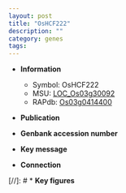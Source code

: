 ```yaml
---
layout: post
title: "OsHCF222"
description: ""
category: genes
tags: 
---
```


* **Information**  
    + Symbol: OsHCF222  
    + MSU: [LOC_Os03g30092](http://rice.uga.edu/cgi-bin/ORF_infopage.cgi?orf=LOC_Os03g30092)  
    + RAPdb: [Os03g0414400](http://rapdb.dna.affrc.go.jp/viewer/gbrowse_details/irgsp1?name=Os03g0414400)  

* **Publication**  

* **Genbank accession number**  

* **Key message**  

* **Connection**  

[//]: # * **Key figures**  


